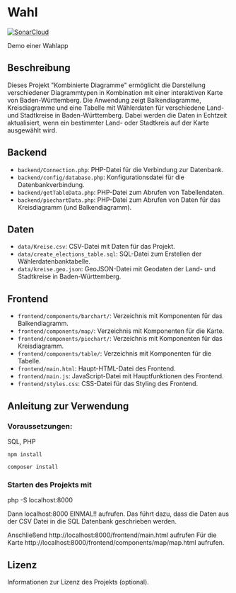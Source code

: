 # Wahl

[![SonarCloud](https://sonarcloud.io/images/project_badges/sonarcloud-white.svg)](https://sonarcloud.io/summary/new_code?id=FaSe22_Wahl)

Demo einer Wahlapp

## Beschreibung

Dieses Projekt "Kombinierte Diagramme" ermöglicht die Darstellung verschiedener Diagrammtypen 
in Kombination mit einer interaktiven Karte von Baden-Württemberg. Die Anwendung zeigt Balkendiagramme, 
Kreisdiagramme und eine Tabelle mit Wählerdaten für verschiedene Land- und Stadtkreise in Baden-Württemberg. 
Dabei werden die Daten in Echtzeit aktualisiert, wenn ein bestimmter Land- oder Stadtkreis auf der Karte ausgewählt wird.



## Backend

- `backend/Connection.php`: PHP-Datei für die Verbindung zur Datenbank.
- `backend/config/database.php`: Konfigurationsdatei für die Datenbankverbindung.
- `backend/getTableData.php`: PHP-Datei zum Abrufen von Tabellendaten.
- `backend/piechartData.php`: PHP-Datei zum Abrufen von Daten für das Kreisdiagramm (und Balkendiagramm).

## Daten

- `data/Kreise.csv`: CSV-Datei mit Daten für das Projekt.
- `data/create_elections_table.sql`: SQL-Datei zum Erstellen der Wählerdatenbanktabelle.
- `data/kreise.geo.json`: GeoJSON-Datei mit Geodaten der Land- und Stadtkreise in Baden-Württemberg.

## Frontend

- `frontend/components/barchart/`: Verzeichnis mit Komponenten für das Balkendiagramm.
- `frontend/components/map/`: Verzeichnis mit Komponenten für die Karte.
- `frontend/components/piechart/`: Verzeichnis mit Komponenten für das Kreisdiagramm.
- `frontend/components/table/`: Verzeichnis mit Komponenten für die Tabelle.
- `frontend/main.html`: Haupt-HTML-Datei des Frontend.
- `frontend/main.js`: JavaScript-Datei mit Hauptfunktionen des Frontend.
- `frontend/styles.css`: CSS-Datei für das Styling des Frontend.

## Anleitung zur Verwendung

### Voraussetzungen:
SQL, PHP

```
npm install
```

```
composer install
```

### Starten des Projekts mit
php -S localhost:8000

Dann localhost:8000 EINMAL!! aufrufen. Das führt dazu, dass die Daten aus der CSV Datei in die 
SQL Datenbank geschrieben werden.

Anschließend http://localhost:8000/frontend/main.html aufrufen
Für die Karte http://localhost:8000/frontend/components/map/map.html aufrufen. 

## Lizenz

Informationen zur Lizenz des Projekts (optional).
